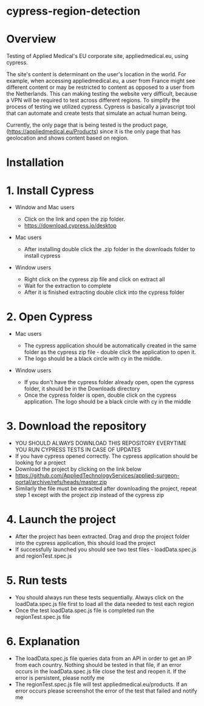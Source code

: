 # cypress-region-detection

# Overview

Testing of Applied Medical's EU corporate site, appliedmedical.eu, using cypress. 

The site's content is determinant on the user's location in the world. For example, when accessing appliedmedical.eu, a user from France might see different content or
may be restricted to content as opposed to a user from the Netherlands. This can making testing the website very difficult, because a VPN will be required to test across
different regions. To simplify the process of testing we utilized cypress. Cypress is basically a javascript tool that can automate and create tests that simulate an 
actual human being.

Currently, the only page that is being tested is the product page, (https://appliedmedical.eu/Products) 
since it is the only page that has geolocation and shows content based on region. 

# Installation

# 1. Install Cypress

   - Window and Mac users 
      - Click on the link and open the zip folder. 
      - https://download.cypress.io/desktop
     
   - Mac users 
      -  After installing double click the .zip folder in the downloads folder to install cypress
     
   - Window users
      -  Right click on the cypress zip file and click on extract all
      -  Wait for the extraction to complete
      -  After it is finished extracting double click into the cypress folder
   
# 2. Open Cypress
   
   - Mac users
      - The cypress application should be automatically created in the same folder as the cypress zip file - double click the application to open it.
      - The logo should be a black circle with cy in the middle.
     
   - Window users
      - If you don't have the cypress folder already open, open the cypress folder, it should be in the Downloads directory
      - Once the cypress folder is open, double click on the cypress application. The logo should be a black circle with cy in the middle


# 3. Download the repository

   - YOU SHOULD ALWAYS DOWNLOAD THIS REPOSITORY EVERYTIME YOU RUN CYPRESS TESTS IN CASE OF UPDATES
   - If you have cypress opened correctly. The cypress application should be looking for a project
   - Download the project by clicking on the link below
   - https://github.com/AppliedTechnologyServices/applied-surgeon-portal/archive/refs/heads/master.zip
   - Similarly the file must be extracted after downloading the project, repeat step 1 except with the project zip instead of the cypress zip


# 4. Launch the project
   
   - After the project has been extracted. Drag and drop the project folder into the cypress application, this should load the project
   - If successfully launched you should see two test files - loadData.spec.js and regionTest.spec.js

# 5. Run tests
  
   - You should always run these tests sequentially. Always click on the loadData.spec.js file first to load all the data needed to test each region
   - Once the test loadData.spec.js file is completed run the regionTest.spec.js file

# 6. Explanation

   - The loadData.spec.js file queries data from an API in order to get an IP from each country. Nothing should be tested in that file, if an error occurs in the 
   loadData.spec.js file close the test and reopen it. If the error is persistent, please notify me
   - The regionTest.spec.js file will test appliedmedical.eu/products. If an error occurs please screenshot the error of the test that failed and notify me









